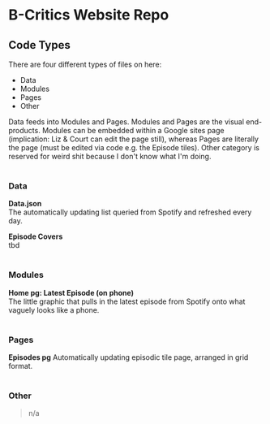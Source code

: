 # B-Critics Website Repo

## Code Types
There are four different types of files on here:
- Data
- Modules
- Pages
- Other

Data feeds into Modules and Pages.
Modules and Pages are the visual end-products. Modules can be embedded within a Google sites page (implication: Liz & Court can edit the page still), whereas Pages are literally the page (must be edited via code e.g. the Episode tiles).
Other category is reserved for weird shit because I don't know what I'm doing.<br/><br/>
### Data<br/>
**Data.json**<br/>The automatically updating list queried from Spotify and refreshed every day.

**Episode Covers**<br/>
tbd<br/><br/>
### Modules<br/>
**Home pg: Latest Episode (on phone)**<br/>The little graphic that pulls in the latest episode from Spotify onto what vaguely looks like a phone.
<br/>
<br/>
### Pages
**Episodes pg**
Automatically updating episodic tile page, arranged in grid format.
<br/>
<br/>
### Other
> n/a
<br/>

